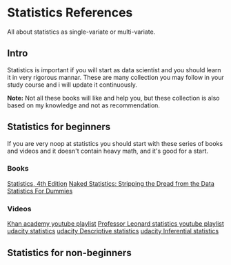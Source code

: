 # Statistics References
All about statistics as single-variate or multi-variate.

## Intro
Statistics is important if you will start as data scientist and you should learn it in very rigorous mannar. These are many collection you may follow in your study course and i will update it continuously.

**Note:** Not all these books will like and help you, but these collection is also based on my knowledge and not as recommendation.

## Statistics for beginners
If you are very noop at statistics you should start with these series of books and videos and it doesn't contain heavy math, and it's good for a start.

### Books
[Statistics, 4th Edition](http://www.amazon.com/Statistics-4th-David-Freedman/dp/0393929728/ref=sr_1_1)
[Naked Statistics: Stripping the Dread from the Data](https://www.amazon.com/Naked-Statistics-Stripping-Dread-Data/dp/039334777X/ref=sr_1_1?s=books&ie=UTF8&qid=1488647763&sr=1-1&keywords=statistics)
[Statistics For Dummies](https://www.amazon.com/Statistics-Dummies-Deborah-J-Rumsey/dp/1119293529/ref=sr_1_5?s=books&ie=UTF8&qid=1488647763&sr=1-5&keywords=statistics)

### Videos
[Khan academy youtube playlist](https://www.youtube.com/playlist?list=PL1328115D3D8A2566)
[Professor Leonard statistics youtube playlist](https://www.youtube.com/playlist?list=PL5102DFDC6790F3D0)
[udacity statistics](https://www.youtube.com/playlist?list=PLAwxTw4SYaPnYdzOgKRoTNYwmvjUDH_pt)
[udacity Descriptive statistics](https://www.youtube.com/playlist?list=PLAwxTw4SYaPn22DmaF6x8JtG4TeWOJk_1)
[udacity Inferential statistics](https://www.youtube.com/playlist?list=PLAwxTw4SYaPnVUrK_vL3r9tP6kuwAEzgQ)

## Statistics for non-beginners
